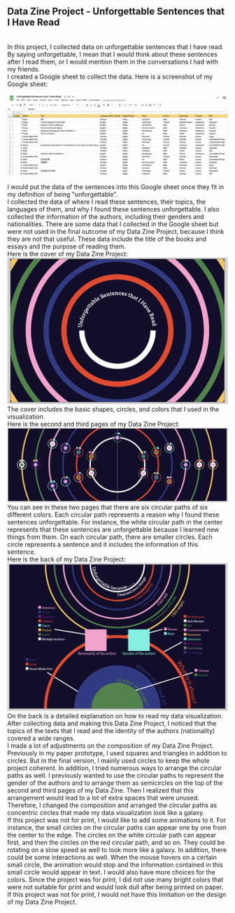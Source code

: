 ## Data Zine Project - Unforgettable Sentences that I Have Read
</br>
In this project, I collected data on unforgettable sentences that I have read. By saying unforgettable, I mean that I would think about these sentences after I read them, or I would mention them in the conversations I had with my friends.
</br>
I created a Google sheet to collect the data. Here is a screenshot of my Google sheet:

![alt text](https://github.com/AlexWang624/cdv-student/blob/main/projects/data-zine/data-zine/screenshots/Google%20Sheet.png)

I would put the data of the sentences into this Google sheet once they fit in my definition of being "unforgettable".
<br/>
I collected the data of where I read these sentences, their topics, the languages of them, and why I found these sentences unforgettable. I also collected the information of the authors, including their genders and nationalities. There are some data that I collected in the Google sheet but were not used in the final outcome of my Data Zine Project, because I think they are not that useful. These data include the title of the books and essays and the purpose of reading them.
</br>
Here is the cover of my Data Zine Project:
![alt text](https://github.com/AlexWang624/cdv-student/blob/main/projects/data-zine/data-zine/screenshots/Cover.png)
The cover includes the basic shapes, circles, and colors that I used in the visualization.
</br>
Here is the second and third pages of my Data Zine Project:
![alt text](https://github.com/AlexWang624/cdv-student/blob/main/projects/data-zine/data-zine/screenshots/Middlespread.png)
You can see in these two pages that there are six circular paths of six different colors. Each circular path represents a reason why I found these sentences unforgettable. For instance, the white circular path in the center represents that these sentences are unforgettable because I learned new things from them.
On each circular path, there are smaller circles. Each circle represents a sentence and it includes the information of this sentence.
</br>
Here is the back of my Data Zine Project:
![alt text](https://github.com/AlexWang624/cdv-student/blob/main/projects/data-zine/data-zine/screenshots/Back.png)
On the back is a detailed explanation on how to read my data visualization.
</br>
After collecting data and making this Data Zine Project, I noticed that the topics of the texts that I read and the identity of the authors (nationality) covered a wide ranges.
</br>
I made a lot of adjustments on the composition of my Data Zine Project. Previously in my paper prototype, I used squares and triangles in addition to circles. But in the final version, I mainly used circles to keep the whole project coherent. In addition, I tried numerous ways to arrange the circular paths as well. I previously wanted to use the circular paths to represent the gender of the authors and to arrange them as semicircles on the top of the second and third pages of my Data Zine. Then I realized that this arrangement would lead to a lot of extra spaces that were unused. Therefore, I changed the composition and arranged the circular paths as concentric circles that made my data visualization look like a galaxy.
</br>
If this project was not for print, I would like to add some animations to it. For instance, the small circles on the circular paths can appear one by one from the center to the edge. The circles on the white circular path can appear first, and then the circles on the red circular path, and so on. They could be rotating on a slow speed as well to look more like a galaxy. In addition, there could be some interactions as well. When the mouse hovers on a certain small circle, the animation would stop and the information contained in this small circle would appear in text. I would also have more choices for the colors. Since the project was for print, I did not use many bright colors that were not suitable for print and would look dull after being printed on paper. If this project was not for print, I would not have this limitation on the design of my Data Zine Project.
